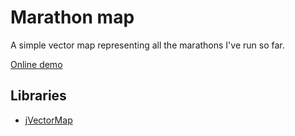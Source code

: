# Marathon map

A simple vector map representing all the marathons I've run so far.

[Online demo](https://nabilbendafi.github.io/marathon-map)

## Libraries
 * [jVectorMap](http://jvectormap.com)
